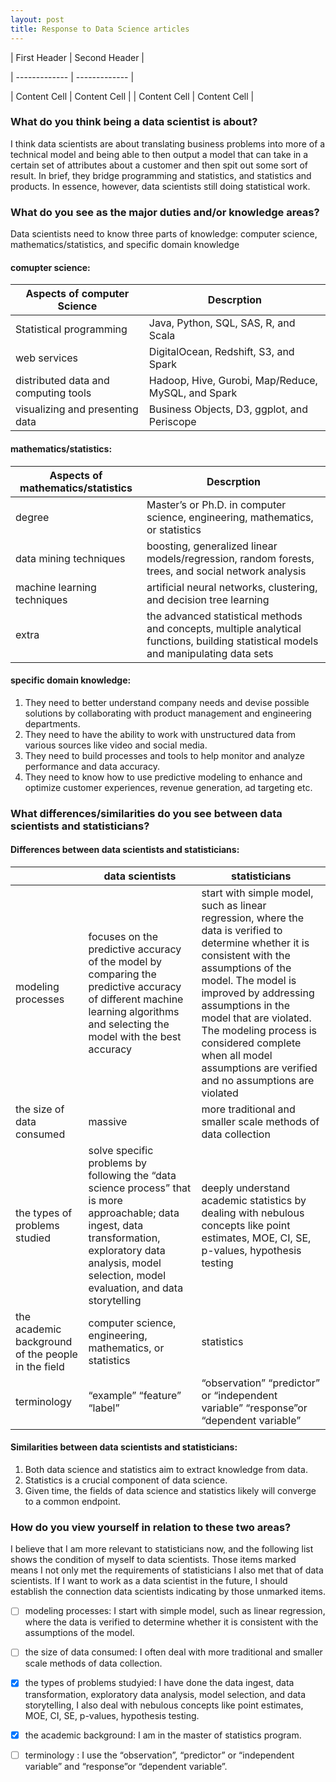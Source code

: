 ```yaml
---
layout: post
title: Response to Data Science articles 
---
```


| First Header  | Second Header |

| ------------- | ------------- |

| Content Cell  | Content Cell  |
| Content Cell  | Content Cell  |

### What do you think being a data scientist is about?  
I think data scientists are about translating business problems into more of a technical model and being able to then output a model that can take in a certain set of attributes about a customer and then spit out some sort of result. 
In brief, they bridge programming and statistics, and statistics and products. 
In essence, however, data scientists still doing statistical work.

### What do you see as the major duties and/or knowledge areas?  
Data scientists need to know three parts of knowledge: computer science, mathematics/statistics, and specific domain knowledge
#### comupter science: 
| Aspects of computer Science  | Descrption |
| ------------- | ------------- |
| Statistical programming   |  Java, Python, SQL, SAS, R, and Scala |
| web services | DigitalOcean, Redshift, S3, and Spark  |
| distributed data and computing tools  | Hadoop, Hive, Gurobi, Map/Reduce, MySQL, and Spark |
| visualizing and presenting data | Business Objects, D3, ggplot, and Periscope |
#### mathematics/statistics: 
| Aspects of mathematics/statistics  | Descrption |
| ------------- | ------------- |
| degree   | Master’s or Ph.D. in computer science, engineering, mathematics, or statistics |
| data mining techniques | boosting, generalized linear models/regression, random forests, trees, and social network analysis |
| machine learning techniques |artificial neural networks, clustering, and decision tree learning |
| extra | the advanced statistical methods and concepts, multiple analytical functions, building statistical models and manipulating data sets|
#### specific domain knowledge: 
1. They need to better understand company needs and devise possible solutions by collaborating with product management and engineering departments.
2. They need to have the ability to work with unstructured data from various sources like video and social media.
3. They need to build processes and tools to help monitor and analyze performance and data accuracy.
4. They need to know how to use predictive modeling to enhance and optimize customer experiences, revenue generation, ad targeting etc.

### What differences/similarities do you see between data scientists and statisticians?  
#### Differences between data scientists and statisticians:
|   | data scientists  | statisticians |
| ------------- | ------------- | ------------- |
|modeling processes  |focuses on the predictive accuracy of the model by comparing the predictive accuracy of different machine learning algorithms and selecting the model with the best accuracy  | start with simple model, such as linear regression, where the data is verified to determine whether it is consistent with the assumptions of the model. The model is improved by addressing assumptions in the model that are violated. The modeling process is considered complete when all model assumptions are verified and no assumptions are violated|
| the size of data consumed  | massive  |more traditional and smaller scale methods of data collection |
| the types of problems studied  | solve specific problems by following the “data science process” that is more approachable; data ingest, data transformation, exploratory data analysis, model selection, model evaluation, and data storytelling  | deeply understand academic statistics by dealing with nebulous concepts like point estimates, MOE, CI, SE, p-values, hypothesis testing  |
| the academic background of the people in the field |computer science, engineering, mathematics, or statistics  |statistics |
| terminology   |“example” “feature”  “label”   | “observation” “predictor” or “independent variable” “response”or “dependent variable”|

#### Similarities between data scientists and statisticians:
1. Both data science and statistics aim to extract knowledge from data.
2. Statistics is a crucial component of data science. 
3. Given time, the fields of data science and statistics likely will converge to a common endpoint.

### How do you view yourself in relation to these two areas?
I believe that I am more relevant to statisticians now, and the following list shows the condition of myself to data scientists. Those items marked means I not only met the requirements of statisticians I also met that of data scientists. If I want to work as a data scientist in the future, I should establish the connection data scientists indicating by those unmarked items.

- [ ] modeling processes: I start with simple model, such as linear regression, where the data is verified to determine whether it is consistent with the assumptions of the model. 
- [ ] the size of data consumed: I often deal with more traditional and smaller scale methods of data collection.
- [x] the types of problems studyied: I have done the data ingest, data transformation, exploratory data analysis, model selection, and data storytelling, I also deal with nebulous concepts like point estimates, MOE, CI, SE, p-values, hypothesis testing.
- [x] the academic background: I am in the master of statistics program.
- [ ] terminology : I use the “observation”, “predictor” or “independent variable” and “response”or “dependent variable”.

